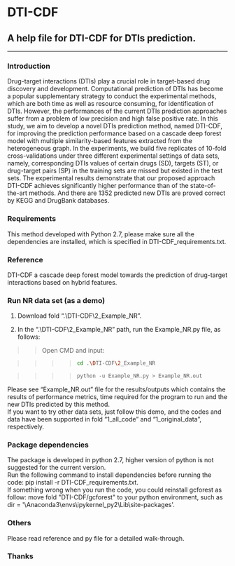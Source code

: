 # DTI-CDF
## A help file for DTI-CDF for DTIs prediction.
----
### Introduction
Drug-target interactions (DTIs) play a crucial role in target-based drug discovery and development. Computational prediction of DTIs has become a popular supplementary strategy to conduct the experimental methods, which are both time as well as resource consuming, for identification of DTIs. However, the performances of the current DTIs prediction approaches suffer from a problem of low precision and high false positive rate. In this study, we aim to develop a novel DTIs prediction method, named DTI-CDF, for improving the prediction performance based on a cascade deep forest model with multiple similarity-based features extracted from the heterogeneous graph. In the experiments, we build five replicates of 10-fold cross-validations under three different experimental settings of data sets, namely, corresponding DTIs values of certain drugs (SD), targets (ST), or drug-target pairs (SP) in the training sets are missed but existed in the test sets. The experimental results demonstrate that our proposed approach DTI-CDF achieves significantly higher performance than of the state-of-the-art methods. And there are 1352 predicted new DTIs are proved correct by KEGG and DrugBank databases.


### Requirements
This method developed with Python 2.7, please make sure all the dependencies are installed, which is specified in DTI-CDF_requirements.txt.


### Reference
DTI-CDF a cascade deep forest model towards the prediction of drug-target interactions based on hybrid features.


### Run NR data set (as a demo)
1. Download fold “.\DTI-CDF\2_Example_NR”.

2. In the “.\DTI-CDF\2_Example_NR” path, run the Example_NR.py file, as follows:
>>Open CMD and input:

>>>>```Bash
>>>>cd .\DTI-CDF\2_Example_NR

>>>>```python
>>>>python -u Example_NR.py > Example_NR.out

Please see “Example_NR.out” file for the results/outputs which contains the results of performance metrics, time required for the program to run and the new DTIs predicted by this method.  
If you want to try other data sets, just follow this demo, and the codes and data have been supported in fold “1_all_code” and “1_original_data”, respectively.

### Package dependencies

The package is developed in python 2.7, higher version of python is not suggested for the current version.  
Run the following command to install dependencies before running the code: pip install -r DTI-CDF_requirements.txt.  
If something wrong when you run the code, you could reinstall gcforest as follow: move fold "DTI-CDF/gcforest" to your python environment, such as dir = '\Anaconda3\envs\ipykernel_py2\Lib\site-packages'.

### Others
Please read reference and py file for a detailed walk-through.

### Thanks
